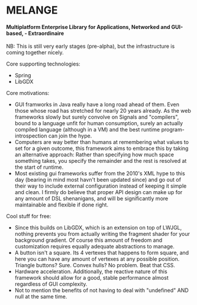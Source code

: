 # MELANGE
#### Multiplatform Enterprise Library for Applications, Networked and GUI-based, - Extraordinaire

NB: This is still very early stages (pre-alpha), but the infrastructure is coming together nicely.

Core supporting technologies:
 - Spring
 - LibGDX

Core motivations:
 - GUI framworks in Java really have a long road ahead of them. Even those whose road has stretched for nearly 20 years already. 
As the web frameworks slowly but surely convolve on Signals and "compilers", bound to a language unfit for human consumption,
surely an actually compiled language (although in a VM) and the best runtime program-introspection can join the hype.
 - Computers are way better than humans at remembering what values to set for a given outcome, this framework aims to embrace this by taking an alternative approach:
Rather than specifying how much space something takes, you specify the remainder and the rest is resolved at the start of runtime.
 - Most existing gui frameworks suffer from the 2010's XML hype to this day (bearing in mind most havn't been updated since) and go out of their way to include external configuration instead of keeping it simple and clean. I firmly do believe that proper API design can make up for any amount of DSL shenanigans, and will be significantly more maintainable and flexible if done right. 

Cool stuff for free:
 - Since this builds on LibGDX, which is an extension on top of LWJGL, nothing prevents you from actually writing the fragment shader for your background gradient. Of course this amount of freedom and customization requires equally adequate abstractions to manage.
 - A button isn't a square. Its 4 vertexes that happens to form square, and here you can have any amount of vertexes at any possible position. Triangle buttons? Sure. Convex hulls? No problem. Beat that CSS.
 - Hardware acceleration. Additionally, the reactive nature of this framework should allow for a good, stable performance almost regardless of GUI complexity.
 - Not to mention the benefits of not having to deal with "undefined" AND null at the same time. 


